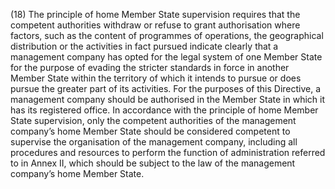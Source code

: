 (18) The principle of home Member State supervision requires that the competent authorities withdraw or refuse to grant authorisation where factors, such as the content of programmes of operations, the geographical distribution or the activities in fact pursued indicate clearly that a management company has opted for the legal system of one Member State for the purpose of evading the stricter standards in force in another Member State within the territory of which it intends to pursue or does pursue the greater part of its activities. For the purposes of this Directive, a management company should be authorised in the Member State in which it has its registered office. In accordance with the principle of home Member State supervision, only the competent authorities of the management company’s home Member State should be considered competent to supervise the organisation of the management company, including all procedures and resources to perform the function of administration referred to in Annex II, which should be subject to the law of the management company’s home Member State.
